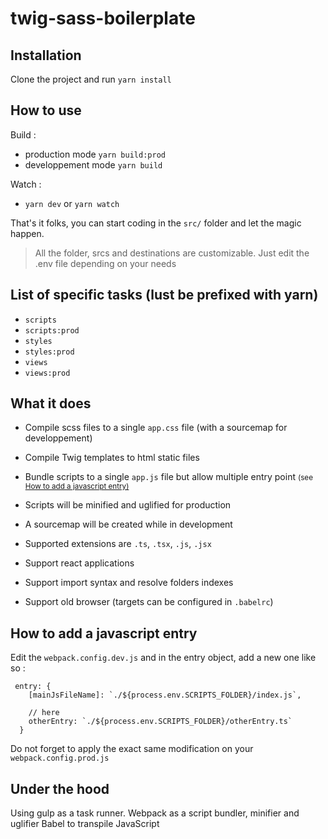 # twig-sass-boilerplate

## Installation

Clone the project and run `yarn install`

## How to use

Build :

- production mode `yarn build:prod`
- developpement mode `yarn build`

Watch :

- `yarn dev` or `yarn watch`

That's it folks, you can start coding in the `src/` folder and let the magic happen.

> All the folder, srcs and destinations are customizable. Just edit the .env file depending on your needs

## List of specific tasks (lust be prefixed with yarn)

- `scripts`
- `scripts:prod`
- `styles`
- `styles:prod`
- `views`
- `views:prod`

## What it does

- Compile scss files to a single `app.css` file (with a sourcemap for developpement)

- Compile Twig templates to html static files

- Bundle scripts to a single `app.js` file but allow multiple entry point 
<small>(see <a href="#">How to add a javascript entry)</a></small>
- Scripts will be minified and uglified for production

- A sourcemap will be created while in development

- Supported extensions are `.ts`, `.tsx`, `.js`, `.jsx`

- Support react applications

- Support import syntax and resolve folders indexes

- Support old browser (targets can be configured in `.babelrc`)

## How to add a javascript entry

Edit the `webpack.config.dev.js` and in the entry object, add a new one like so : 

```
 entry: {
    [mainJsFileName]: `./${process.env.SCRIPTS_FOLDER}/index.js`,

    // here
    otherEntry: `./${process.env.SCRIPTS_FOLDER}/otherEntry.ts`
  }
```

Do not forget to apply the exact same modification on your `webpack.config.prod.js`

## Under the hood

Using gulp as a task runner.
Webpack as a script bundler, minifier and uglifier
Babel to transpile JavaScript
